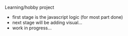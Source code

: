 Learning/hobby project
- first stage is the javascript logic (for most part done)
- next stage will be adding visual...
- work in progress...
